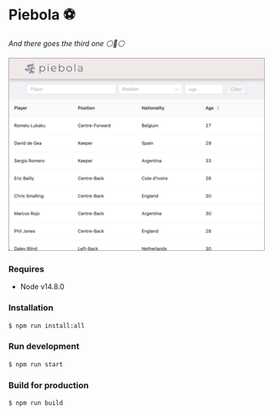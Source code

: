 # Piebola ⚽️

_And there goes the third one ⚪️🔴⚪️_

<img src="https://github.com/lropero/piebola/blob/master/piebola.png?raw=true" style="border: 1px solid #999999" width="600">

### Requires

- Node v14.8.0

### Installation

```sh
$ npm run install:all
```

### Run development

```sh
$ npm run start
```

### Build for production

```sh
$ npm run build
```
